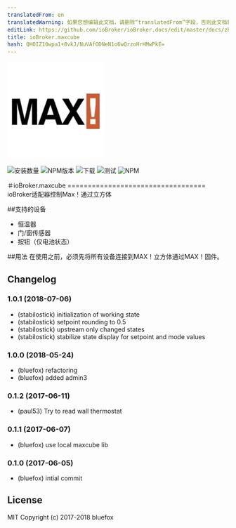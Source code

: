 ```yaml
---
translatedFrom: en
translatedWarning: 如果您想编辑此文档，请删除“translatedFrom”字段，否则此文档将再次自动翻译
editLink: https://github.com/ioBroker/ioBroker.docs/edit/master/docs/zh-cn/adapterref/iobroker.maxcube/README.md
title: ioBroker.maxcube
hash: QHOIZ10wpa1+8vkJ/NuVAfODNeN1o6wQrzoHrHMwPkE=
---
```

![商标](../../../en/adapterref/iobroker.maxcube/admin/maxcube.png)

![安装数量](http://iobroker.live/badges/maxcube-stable.svg)
![NPM版本](http://img.shields.io/npm/v/iobroker.maxcube.svg)
![下载](https://img.shields.io/npm/dm/iobroker.maxcube.svg)
![测试](https://travis-ci.org/ioBroker/ioBroker.maxcube.svg?branch=master)
![NPM](https://nodei.co/npm/iobroker.maxcube.png?downloads=true)

＃ioBroker.maxcube ==================================
ioBroker适配器控制Max！通过立方体

##支持的设备
 - 恒温器
 - 门/窗传感器
 - 按钮（仅电池状态）

##用法
在使用之前，必须先将所有设备连接到MAX！立方体通过MAX！固件。

## Changelog
### 1.0.1 (2018-07-06)
* (stabilostick) initialization of working state
* (stabilostick) setpoint rounding to 0.5
* (stabilostick) upstream only changed states
* (stabilostick) stabilize state display for setpoint and mode values

### 1.0.0 (2018-05-24)
* (bluefox) refactoring
* (bluefox) added admin3

### 0.1.2 (2017-06-11)
* (paul53) Try to read wall thermostat

### 0.1.1 (2017-06-07)
* (bluefox) use local maxcube lib

### 0.1.0 (2017-06-05)
* (bluefox) intial commit

## License

MIT Copyright (c) 2017-2018 bluefox